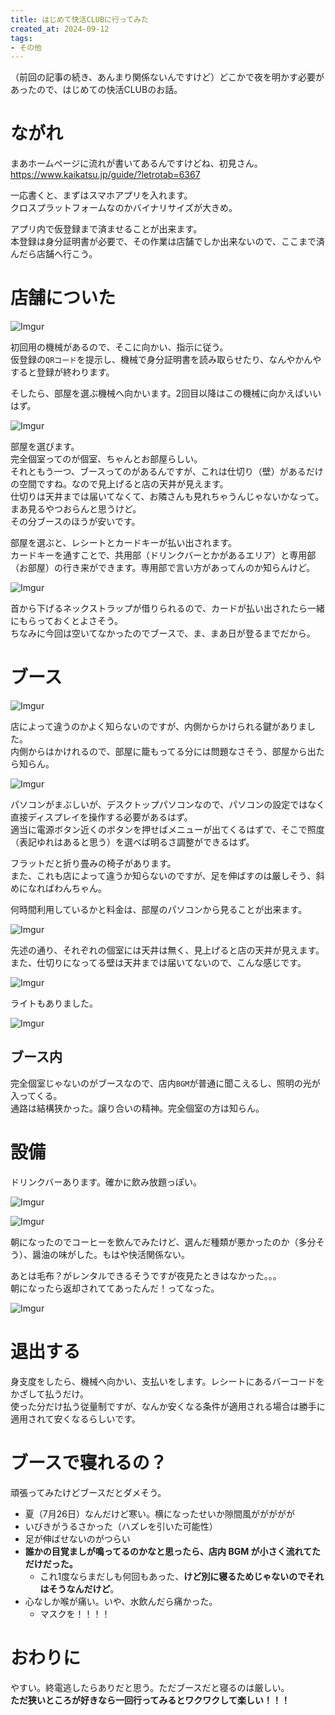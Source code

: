 ```yaml
---
title: はじめて快活CLUBに行ってみた
created_at: 2024-09-12
tags:
- その他
---
```

（前回の記事の続き、あんまり関係ないんですけど）どこかで夜を明かす必要があったので、はじめての快活CLUBのお話。

# ながれ
まあホームページに流れが書いてあるんですけどね、初見さん。  
https://www.kaikatsu.jp/guide/?letrotab=6367

一応書くと、まずはスマホアプリを入れます。  
クロスプラットフォームなのかバイナリサイズが大きめ。

アプリ内で仮登録まで済ませることが出来ます。  
本登録は身分証明書が必要で、その作業は店舗でしか出来ないので、ここまで済んだら店舗へ行こう。

# 店舗についた

![Imgur](https://imgur.com/MjMoWLW.png)

初回用の機械があるので、そこに向かい、指示に従う。  
仮登録の`QRコード`を提示し、機械で身分証明書を読み取らせたり、なんやかんやすると登録が終わります。

そしたら、部屋を選ぶ機械へ向かいます。2回目以降はこの機械に向かえばいいはず。  

![Imgur](https://imgur.com/lVHoHjw.png)

部屋を選びます。  
完全個室ってのが個室、ちゃんとお部屋らしい。  
それともう一つ、ブースってのがあるんですが、これは仕切り（壁）があるだけの空間ですね。なので見上げると店の天井が見えます。  
仕切りは天井までは届いてなくて、お隣さんも見れちゃうんじゃないかなって。まあ見るやつおらんと思うけど。  
その分ブースのほうが安いです。

部屋を選ぶと、レシートとカードキーが払い出されます。  
カードキーを通すことで、共用部（ドリンクバーとかがあるエリア）と専用部（お部屋）の行き来ができます。専用部で言い方があってんのか知らんけど。  

![Imgur](https://imgur.com/0BgTdIE.png)

首から下げるネックストラップが借りられるので、カードが払い出されたら一緒にもらっておくとよさそう。  
ちなみに今回は空いてなかったのでブースで、ま、まあ日が登るまでだから。

# ブース
![Imgur](https://imgur.com/o42GInp.png)

店によって違うのかよく知らないのですが、内側からかけられる鍵がありました。  
内側からはかけれるので、部屋に籠もってる分には問題なさそう、部屋から出たら知らん。

![Imgur](https://imgur.com/po3OJoh.png)

パソコンがまぶしいが、デスクトップパソコンなので、パソコンの設定ではなく直接ディスプレイを操作する必要があるはず。  
適当に電源ボタン近くのボタンを押せばメニューが出てくるはずで、そこで照度（表記ゆれはあると思う）を選べば明るさ調整ができるはず。

フラットだと折り畳みの椅子があります。  
また、これも店によって違うか知らないのですが、足を伸ばすのは厳しそう、斜めになればわんちゃん。

何時間利用しているかと料金は、部屋のパソコンから見ることが出来ます。

![Imgur](https://imgur.com/ANJG8Vt.png)

先述の通り、それぞれの個室には天井は無く、見上げると店の天井が見えます。  
また、仕切りになってる壁は天井までは届いてないので、こんな感じです。

![Imgur](https://imgur.com/juudJTU.png)

ライトもありました。

![Imgur](https://imgur.com/CDdOHqC.png)

## ブース内
完全個室じゃないのがブースなので、店内`BGM`が普通に聞こえるし、照明の光が入ってくる。  
通路は結構狭かった。譲り合いの精神。完全個室の方は知らん。

# 設備
ドリンクバーあります。確かに飲み放題っぽい。  

![Imgur](https://imgur.com/dplrV9p.png)

![Imgur](https://imgur.com/OxTsiN0.png)

朝になったのでコーヒーを飲んでみたけど、選んだ種類が悪かったのか（多分そう）、醤油の味がした。もはや快活関係ない。

あとは毛布？がレンタルできるそうですが夜見たときはなかった。。。  
朝になったら返却されててあったんだ！ってなった。

![Imgur](https://imgur.com/qxubIsz.png)

# 退出する
身支度をしたら、機械へ向かい、支払いをします。レシートにあるバーコードをかざして払うだけ。  
使った分だけ払う従量制ですが、なんか安くなる条件が適用される場合は勝手に適用されて安くなるらしいです。  

# ブースで寝れるの？
頑張ってみたけどブースだとダメそう。

- 夏（7月26日）なんだけど寒い。横になったせいか隙間風ががががが
- いびきがうるさかった（ハズレを引いた可能性）
- 足が伸ばせないのがつらい
- **誰かの目覚ましが鳴ってるのかなと思ったら、店内 BGM が小さく流れてただけだった。**
    - これ1度ならまだしも何回もあった、**けど別に寝るためじゃないのでそれはそうなんだけど**。
- 心なしか喉が痛い。いや、水飲んだら痛かった。
    - マスクを！！！！

# おわりに
やすい。終電逃したらありだと思う。ただブースだと寝るのは厳しい。  
**ただ狭いところが好きなら一回行ってみるとワクワクして楽しい！！！**